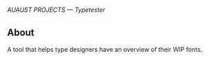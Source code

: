 ###### AUAUST PROJECTS — Typetester

## About

A tool that helps type designers have an overview of their WIP fonts.
